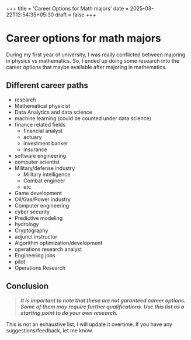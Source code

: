 +++
title = 'Career Options for Math majors'
date = 2025-03-22T12:54:35+05:30
draft = false
+++

# Career options for math majors

During my first year of university, I was really conflicted between majoring in physics vs mathematics. So, I ended up doing some research into the career options that maybe available after majoring in mathematics.

## Different career paths
- research
- Mathematical physicist
- Data Analytics and data science
- machine learning (could be counted under data science)
- finance related fields
    + financial analyst
    + actuary
    + investment banker
    + insurance
- software engineering
- computer scientist
- Military/defense industry
    + Military intelligence
    + Combat engineer
    + etc
- Game development
- Oil/Gas/Power industry
- Computer engineering
- cyber security
- Predictive modeling
- hydrology
- Cryptography
- adjunct instructor
- Algorithm optimization/development
- operations research analyst
- Engineering jobs
- pilot
- Operations Research

## Conclusion
> ***It is important to note that these are not garanteed career options. Some of them may require further qualifications. Use this list as a starting point to do your own research.***

This is not an exhaustive list, I will update it overtime. If you have any suggestions/feedback, let me know.
